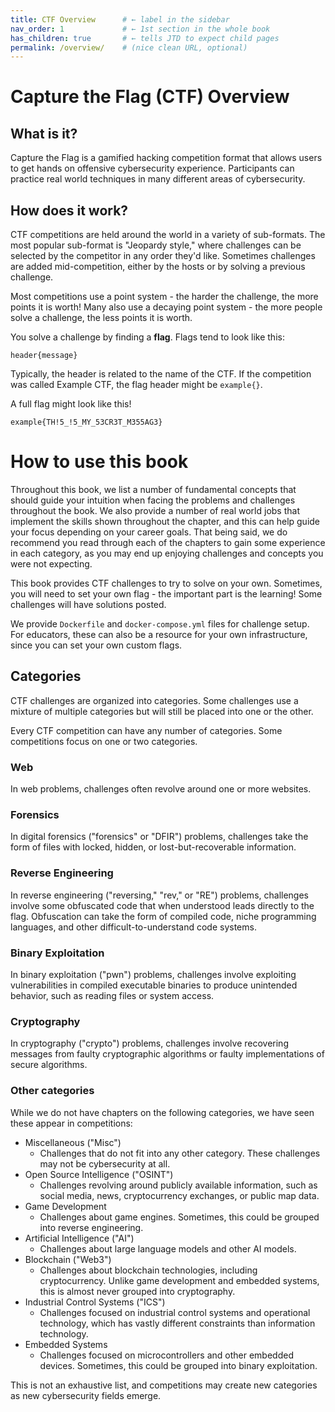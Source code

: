 ```yaml
---
title: CTF Overview      # ← label in the sidebar
nav_order: 1             # ← 1st section in the whole book
has_children: true       # ← tells JTD to expect child pages
permalink: /overview/    # (nice clean URL, optional)
---
```


# Capture the Flag (CTF) Overview

## What is it?

Capture the Flag is a gamified hacking competition format that allows users to
get hands on offensive cybersecurity experience. Participants can practice
real world techniques in many different areas of cybersecurity.

## How does it work?

CTF competitions are held around the world in a variety of sub-formats. The
most popular sub-format is "Jeopardy style," where challenges can be selected
by the competitor in any order they'd like. Sometimes challenges are added
mid-competition, either by the hosts or by solving a previous challenge.

Most competitions use a point system - the harder the challenge, the more
points it is worth! Many also use a decaying point system - the more people
solve a challenge, the less points it is worth.

You solve a challenge by finding a **flag**. Flags tend to look like this:

```
header{message}
```

Typically, the header is related to the name of the CTF. If the competition
was called Example CTF, the flag header might be `example{}`.

A full flag might look like this!

```
example{TH!5_!5_MY_53CR3T_M355AG3}
```

# How to use this book

Throughout this book, we list a number of fundamental concepts that should
guide your intuition when facing the problems and challenges throughout the
book. We also provide a number of real world jobs that implement the skills
shown throughout the chapter, and this can help guide your focus depending on
your career goals. That being said, we do recommend you read through each of
the chapters to gain some experience in each category, as you may end up
enjoying challenges and concepts you were not expecting.

This book provides CTF challenges to try to solve on your own. Sometimes, you
will need to set your own flag - the important part is the learning! Some
challenges will have solutions posted.

We provide `Dockerfile` and `docker-compose.yml` files for challenge setup. For
educators, these can also be a resource for your own infrastructure, since you
can set your own custom flags.


## Categories

CTF challenges are organized into categories. Some challenges use a mixture
of multiple categories but will still be placed into one or the other.

Every CTF competition can have any number of categories. Some competitions
focus on one or two categories.

### Web

In web problems, challenges often revolve around one or more websites.

### Forensics

In digital forensics ("forensics" or "DFIR") problems,
challenges take the form of files with locked, hidden, or lost-but-recoverable
information.

### Reverse Engineering

In reverse engineering ("reversing," "rev," or "RE") problems,
challenges involve some obfuscated code that when understood leads directly to
the flag. Obfuscation can take the form of compiled code, niche programming
languages, and other difficult-to-understand code systems.

### Binary Exploitation

In binary exploitation ("pwn") problems, challenges involve
exploiting vulnerabilities in compiled executable binaries to produce
unintended behavior, such as reading files or system access.

### Cryptography

In cryptography ("crypto") problems, challenges involve recovering messages
from faulty cryptographic algorithms or faulty implementations of secure algorithms.

### Other categories

While we do not have chapters on the following categories, we have seen
these appear in competitions:

- Miscellaneous ("Misc")
    - Challenges that do not fit into any other category. These challenges may
      not be cybersecurity at all.
- Open Source Intelligence ("OSINT")
    - Challenges revolving around publicly available information, such as
      social media, news, cryptocurrency exchanges, or public map data.
- Game Development
    - Challenges about game engines. Sometimes, this could be grouped into
      reverse engineering.
- Artificial Intelligence ("AI")
    - Challenges about large language models and other AI models.
- Blockchain ("Web3")
    - Challenges about blockchain technologies, including cryptocurrency.
      Unlike game development and embedded systems, this is almost never
      grouped into cryptography.
- Industrial Control Systems ("ICS")
    - Challenges focused on industrial control systems and operational
      technology, which has vastly different constraints than information
      technology.
- Embedded Systems
    - Challenges focused on microcontrollers and other embedded devices.
      Sometimes, this could be grouped into binary exploitation.

This is not an exhaustive list, and competitions may create new categories as
new cybersecurity fields emerge.

